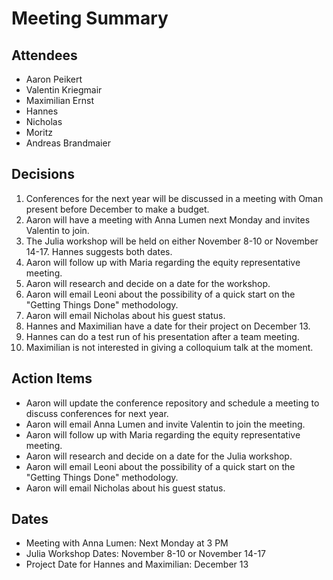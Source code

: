 # Meeting Summary

## Attendees
- Aaron Peikert
- Valentin Kriegmair
- Maximilian Ernst
- Hannes
- Nicholas
- Moritz
- Andreas Brandmaier

## Decisions
1. Conferences for the next year will be discussed in a meeting with Oman present before December to make a budget.
2. Aaron will have a meeting with Anna Lumen next Monday and invites Valentin to join.
3. The Julia workshop will be held on either November 8-10 or November 14-17. Hannes suggests both dates.
4. Aaron will follow up with Maria regarding the equity representative meeting.
5. Aaron will research and decide on a date for the workshop.
6. Aaron will email Leoni about the possibility of a quick start on the "Getting Things Done" methodology.
7. Aaron will email Nicholas about his guest status.
8. Hannes and Maximilian have a date for their project on December 13.
9. Hannes can do a test run of his presentation after a team meeting.
10. Maximilian is not interested in giving a colloquium talk at the moment.

## Action Items
- Aaron will update the conference repository and schedule a meeting to discuss conferences for next year.
- Aaron will email Anna Lumen and invite Valentin to join the meeting.
- Aaron will follow up with Maria regarding the equity representative meeting.
- Aaron will research and decide on a date for the Julia workshop.
- Aaron will email Leoni about the possibility of a quick start on the "Getting Things Done" methodology.
- Aaron will email Nicholas about his guest status.

## Dates
- Meeting with Anna Lumen: Next Monday at 3 PM
- Julia Workshop Dates: November 8-10 or November 14-17
- Project Date for Hannes and Maximilian: December 13